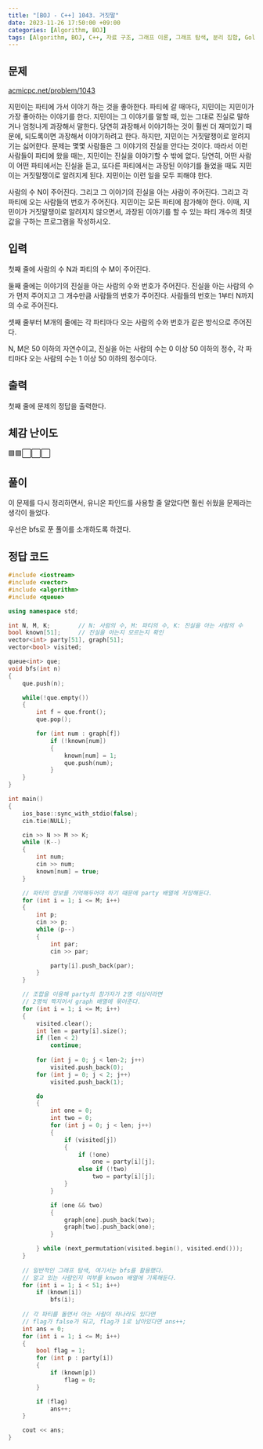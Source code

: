 ```yaml
---
title: "[BOJ - C++] 1043. 거짓말"
date: 2023-11-26 17:50:00 +09:00
categories: [Algorithm, BOJ]
tags: [Algorithm, BOJ, C++, 자료 구조, 그래프 이론, 그래프 탐색, 분리 집합, Gold 4, CLASS 4]
---
```

## **문제**
[acmicpc.net/problem/1043](https://www.acmicpc.net/problem/1043)
<br>

지민이는 파티에 가서 이야기 하는 것을 좋아한다. 파티에 갈 때마다, 지민이는 지민이가 가장 좋아하는 이야기를 한다. 지민이는 그 이야기를 말할 때, 있는 그대로 진실로 말하거나 엄청나게 과장해서 말한다. 당연히 과장해서 이야기하는 것이 훨씬 더 재미있기 때문에, 되도록이면 과장해서 이야기하려고 한다. 하지만, 지민이는 거짓말쟁이로 알려지기는 싫어한다. 문제는 몇몇 사람들은 그 이야기의 진실을 안다는 것이다. 따라서 이런 사람들이 파티에 왔을 때는, 지민이는 진실을 이야기할 수 밖에 없다. 당연히, 어떤 사람이 어떤 파티에서는 진실을 듣고, 또다른 파티에서는 과장된 이야기를 들었을 때도 지민이는 거짓말쟁이로 알려지게 된다. 지민이는 이런 일을 모두 피해야 한다.

사람의 수 N이 주어진다. 그리고 그 이야기의 진실을 아는 사람이 주어진다. 그리고 각 파티에 오는 사람들의 번호가 주어진다. 지민이는 모든 파티에 참가해야 한다. 이때, 지민이가 거짓말쟁이로 알려지지 않으면서, 과장된 이야기를 할 수 있는 파티 개수의 최댓값을 구하는 프로그램을 작성하시오.
<br>

## **입력**
첫째 줄에 사람의 수 N과 파티의 수 M이 주어진다.

둘째 줄에는 이야기의 진실을 아는 사람의 수와 번호가 주어진다. 진실을 아는 사람의 수가 먼저 주어지고 그 개수만큼 사람들의 번호가 주어진다. 사람들의 번호는 1부터 N까지의 수로 주어진다.

셋째 줄부터 M개의 줄에는 각 파티마다 오는 사람의 수와 번호가 같은 방식으로 주어진다.

N, M은 50 이하의 자연수이고, 진실을 아는 사람의 수는 0 이상 50 이하의 정수, 각 파티마다 오는 사람의 수는 1 이상 50 이하의 정수이다.
<br>

## **출력**
첫째 줄에 문제의 정답을 출력한다.
<br>

## **체감 난이도**
🟩🟩⬜⬜⬜
<br>

## **풀이**
이 문제를 다시 정리하면서, 유니온 파인드를 사용할 줄 알았다면 훨씬 쉬웠을 문제라는 생각이 들었다.

우선은 bfs로 푼 풀이를 소개하도록 하겠다. 
<br>

## **정답 코드**
```c++
#include <iostream>
#include <vector>
#include <algorithm>
#include <queue>

using namespace std;

int N, M, K;        // N: 사람의 수, M: 파티의 수, K: 진실을 아는 사람의 수
bool known[51];     // 진실을 아는지 모르는지 확인
vector<int> party[51], graph[51];
vector<bool> visited;

queue<int> que;
void bfs(int n)
{
    que.push(n);

    while(!que.empty())
    {
        int f = que.front();
        que.pop();

        for (int num : graph[f])
            if (!known[num])
            {
                known[num] = 1;
                que.push(num);
            }
    }
}

int main()
{
    ios_base::sync_with_stdio(false);
    cin.tie(NULL);

    cin >> N >> M >> K;
    while (K--)
    {
        int num;
        cin >> num;
        known[num] = true;
    }

    // 파티의 정보를 기억해두어야 하기 때문에 party 배열에 저장해둔다.
    for (int i = 1; i <= M; i++)
    {
        int p;
        cin >> p;
        while (p--)
        {
            int par;
            cin >> par;

            party[i].push_back(par);
        }
    }

    // 조합을 이용해 party의 참가자가 2명 이상이라면
    // 2명씩 짝지어서 graph 배열에 묶어준다.
    for (int i = 1; i <= M; i++)
    {
        visited.clear();
        int len = party[i].size();
        if (len < 2)
            continue;
        
        for (int j = 0; j < len-2; j++)
            visited.push_back(0);
        for (int j = 0; j < 2; j++)
            visited.push_back(1);

        do
        {
            int one = 0;
            int two = 0;
            for (int j = 0; j < len; j++)
            {
                if (visited[j])
                {
                    if (!one)
                        one = party[i][j];
                    else if (!two)
                        two = party[i][j];
                }
            }

            if (one && two)
            {
                graph[one].push_back(two);
                graph[two].push_back(one);
            }

        } while (next_permutation(visited.begin(), visited.end()));
    }
    
    // 일반적인 그래프 탐색, 여기서는 bfs를 활용했다.
    // 알고 있는 사람인지 여부를 knwon 배열에 기록해둔다.
    for (int i = 1; i < 51; i++)
        if (known[i])
            bfs(i);
    
    // 각 파티를 돌면서 아는 사람이 하나라도 있다면
    // flag가 false가 되고, flag가 1로 남아있다면 ans++;
    int ans = 0;
    for (int i = 1; i <= M; i++)
    {
        bool flag = 1;
        for (int p : party[i])
        {
            if (known[p])
                flag = 0;
        }

        if (flag)
            ans++;
    }

    cout << ans;
}
```